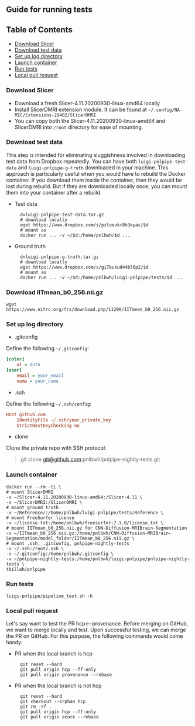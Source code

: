 ## Guide for running tests

Table of Contents
---

 * [Download Slicer](#download-slicer)
 * [Download test data](#download-test-data)
 * [Set up log directory](#set-up-log-directory)
 * [Launch container](#launch-container)
 * [Run tests](#run-tests)
 * [Local pull request](#local-pull-request)



### Download Slicer

* Download a fresh Slicer-4.11.20200930-linux-amd64 locally
* Install SlicerDMRI extension module. It can be found at `~/.config/NA-MIC/Extensions-29402/SlicerDMRI`
* You can copy both the Slicer-4.11.20200930-linux-amd64 and SlicerDMRI into `/root` directory 
for ease of mounting.


### Download test data

This step is intended for eliminating sluggishness involved in downloading test data from Dropbox repeatedly. 
You can have both `luigi-pnlpipe-test-data` and `luigi-pnlpipe-g-truth` downloaded in your machine. 
This approach is particularly useful when you would have to rebuild the Docker container. If you download them 
inside the container, then they would be lost during rebuild. But if they are downloaded locally once, 
you can mount them into your container after a rebuild.

* Test data

        d=luigi-pnlpipe-test-data.tar.gz
        # download locally
        wget https://www.dropbox.com/s/pzloevkr8h3kyac/$d
        # mount as
        docker run ... -v ~/$d:/home/pnlbwh/$d ...

* Ground truth

        d=luigi-pnlpipe-g-truth.tar.gz
        # download locally
        wget https://www.dropbox.com/s/gi7kukud44bl6p2/$d
        # mount as
        docker run ... -v ~/$d:/home/pnlbwh/luigi-pnlpipe/tests/$d ...


### Download IITmean_b0_256.nii.gz

    wget https://www.nitrc.org/frs/download.php/11290/IITmean_b0_256.nii.gz


### Set up log directory

* .gitconfig

Define the following `~/.gitconfig`:

```cfg
[color]
    ui = auto
[user]
    email = your_email
    name = your_name
```

* .ssh

Define the following `~/.ssh/config`:

```cfg
Host github.com
    IdentityFile ~/.ssh/your_private_key
    StrictHostKeyChecking no
```


* clone

Clone the private repo with SSH protocol:

> git clone git@github.com:pnlbwh/pnlpipe-nightly-tests.git

### Launch container


    docker run --rm -ti \
    # mount SlicerDMRI
    -v ~/Slicer-4.11.20200930-linux-amd64:/Slicer-4.11 \
    -v ~/SlicerDMRI:/SlicerDMRI \
    # mount ground truth
    -v ~/Reference/:/home/pnlbwh/luigi-pnlpipe/tests/Reference \
    # mount FreeSurfer license
    -v ~/license.txt:/home/pnlbwh/freesurfer-7.1.0/license.txt \
    # mount IITmean_b0_256.nii.gz for CNN-Diffusion-MRIBrain-Segmentation
    -v ~/IITmean_b0_256.nii.gz:/home/pnlbwh/CNN-Diffusion-MRIBrain-Segmentation/model_folder/IITmean_b0_256.nii.gz \
    # mount .ssh, .gitconfig, pnlpipe-nightly-tests
    -v ~/.ssh:/root/.ssh \
    -v ~/.gitconfig:/home/pnlbwh/.gitconfig \
    -v ~/pnlpipe-nightly-tests:/home/pnlbwh/luigi-pnlpipe/pnlpipe-nightly-tests \
    tbillah/pnlpipe


### Run tests

    luigi-pnlpipe/pipeline_test.sh -h


### Local pull request

Let's say want to test the PR hcp<--provenance. Before merging on GitHub, we want to merge locally and test. Upon successful testing, 
we can merge the PR on GitHub. For this purpose, the following commands would come handy:

* PR when the local branch is hcp

        git reset --hard
        git pull origin hcp --ff-only
        git pull origin provenance --rebase


* PR when the local branch is not hcp

        git reset --hard
        git checkout --orphan hcp
        git rm -rf .
        git pull origin hcp --ff-only
        git pull origin azure --rebase


